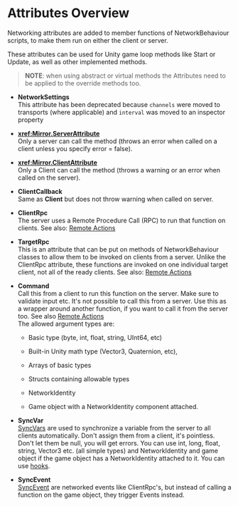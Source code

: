 # Attributes Overview

Networking attributes are added to member functions of NetworkBehaviour scripts, to make them run on either the client or server.

These attributes can be used for Unity game loop methods like Start or Update, as well as other implemented methods.

> **NOTE**: when using abstract or virtual methods the Attributes need to be applied to the override methods too.

-   **NetworkSettings**  
    This attribute has been deprecated because `channels` were moved to transports (where applicable) and `interval` was moved to an inspector property
-   **<xref:Mirror.ServerAttribute>**  
    Only a server can call the method (throws an error when called on a client unless you specify error = false).
-   **<xref:Mirror.ClientAttribute>**  
    Only a Client can call the method (throws a warning or an error when called on the server).
-   **ClientCallback**  
    Same as **Client** but does not throw warning when called on server.
-   **ClientRpc**  
    The server uses a Remote Procedure Call (RPC) to run that function on clients. See also: [Remote Actions](Communications/RemoteActions.md)
-   **TargetRpc**  
    This is an attribute that can be put on methods of NetworkBehaviour classes to allow them to be invoked on clients from a server. Unlike the ClientRpc attribute, these functions are invoked on one individual target client, not all of the ready clients. See also: [Remote Actions](Communications/RemoteActions.md)
-   **Command**  
    Call this from a client to run this function on the server. Make sure to validate input etc. It's not possible to call this from a server. Use this as a wrapper around another function, if you want to call it from the server too. See also [Remote Actions​](Communications/RemoteActions.md)  
    The allowed argument types are:

    -   Basic type (byte, int, float, string, UInt64, etc)

    -   Built-in Unity math type (Vector3, Quaternion, etc),

    -   Arrays of basic types

    -   Structs containing allowable types

    -   NetworkIdentity

    -   Game object with a NetworkIdentity component attached.
-   **SyncVar**  
    [SyncVars](Sync/SyncVars.md) are used to synchronize a variable from the server to all clients automatically. Don't assign them from a client, it's pointless. Don't let them be null, you will get errors. You can use int, long, float, string, Vector3 etc. (all simple types) and NetworkIdentity and game object if the game object has a NetworkIdentity attached to it. You can use [hooks](Sync/SyncVarHook.md).
-   **SyncEvent**  
    [SyncEvent](Sync/SyncEvent.md) are networked events like ClientRpc's, but instead of calling a function on the game object, they trigger Events instead.
